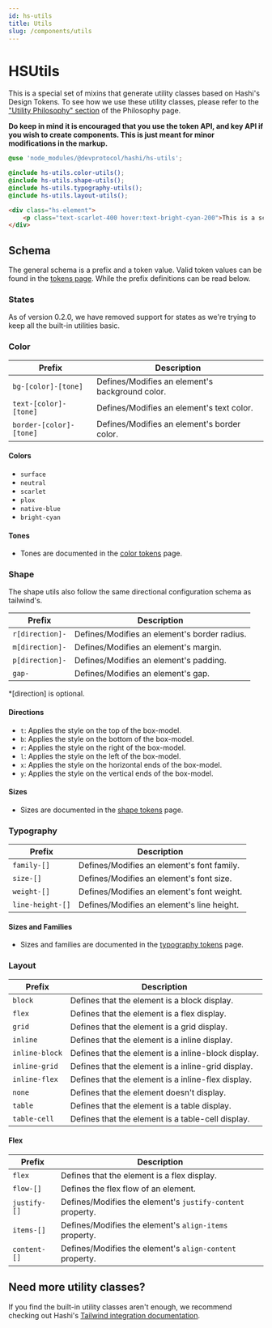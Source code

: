 ```yaml
---
id: hs-utils
title: Utils
slug: /components/utils
---
```

# HSUtils
This is a special set of mixins that generate utility classes based on Hashi's Design Tokens. To see how we use these utility classes, please refer to the ["Utility Philosophy" section](../getting-started/philosophy.md#utility-philosophy) of the Philosophy page.

**Do keep in mind it is encouraged that you use the token API, and key API if you wish to create components. This is just meant for minor modifications in the markup.**

```scss
@use 'node_modules/@devprotocol/hashi/hs-utils';

@include hs-utils.color-utils();
@include hs-utils.shape-utils();
@include hs-utils.typography-utils();
@include hs-utils.layout-utils();
```

```html
<div class="hs-element">
    <p class="text-scarlet-400 hover:text-bright-cyan-200">This is a scarlet colored text that has a hover state.</p>
</div>
```

## Schema
The general schema is a prefix and a token value. Valid token values can be found in the [tokens page](../hs-core/tokens/index.mdx). While the prefix definitions can be read below.

### States
As of version 0.2.0, we have removed support for states as we're trying to keep all the built-in utilities basic.

### Color
| Prefix                  | Description                                     |
|-------------------------|-------------------------------------------------|
| `bg-[color]-[tone]`     | Defines/Modifies an element's background color. |
| `text-[color]-[tone]`   | Defines/Modifies an element's text color.       |
| `border-[color]-[tone]` | Defines/Modifies an element's border color.     |

#### Colors
- `surface`
- `neutral`
- `scarlet`
- `plox`
- `native-blue`
- `bright-cyan`

#### Tones
- Tones are documented in the [color tokens](../hs-core/tokens/Color%20Tokens.mdx) page.

### Shape
The shape utils also follow the same directional configuration schema as tailwind's.

| Prefix          | Description                                  |
|-----------------|----------------------------------------------|
| `r[direction]-` | Defines/Modifies an element's border radius. |
| `m[direction]-` | Defines/Modifies an element's margin.        |
| `p[direction]-` | Defines/Modifies an element's padding.       |
| `gap-`          | Defines/Modifies an element's gap.           |

*[direction] is optional.

#### Directions
- `t`: Applies the style on the top of the box-model.
- `b`: Applies the style on the bottom of the box-model.
- `r`: Applies the style on the right of the box-model.
- `l`: Applies the style on the left of the box-model.
- `x`: Applies the style on the horizontal ends of the box-model.
- `y`: Applies the style on the vertical ends of the box-model.

#### Sizes
- Sizes are documented in the [shape tokens](../hs-core/tokens/Shape%20Tokens.mdx) page.

### Typography
| Prefix           | Description                                |
|------------------|--------------------------------------------|
| `family-[]`      | Defines/Modifies an element's font family. |
| `size-[]`        | Defines/Modifies an element's font size.   |
| `weight-[]`      | Defines/Modifies an element's font weight. |
| `line-height-[]` | Defines/Modifies an element's line height. |

#### Sizes and Families
- Sizes and families are documented in the [typography tokens](../hs-core/tokens/Type%20Tokens.mdx) page.

### Layout
| Prefix         | Description                                         |
|----------------|-----------------------------------------------------|
| `block`        | Defines that the element is a block display.        |
| `flex`         | Defines that the element is a flex display.         |
| `grid`         | Defines that the element is a grid display.         |
| `inline`       | Defines that the element is a inline display.       |
| `inline-block` | Defines that the element is a inline-block display. |
| `inline-grid`  | Defines that the element is a inline-grid display.  |
| `inline-flex`  | Defines that the element is a inline-flex display.  |
| `none`         | Defines that the element doesn't display.           |
| `table`        | Defines that the element is a table display.        |
| `table-cell`   | Defines that the element is a table-cell display.   |

#### Flex
| Prefix       | Description                                                |
|--------------|------------------------------------------------------------|
| `flex`       | Defines that the element is a flex display.                |
| `flow-[]`    | Defines the flex flow of an element.                       |
| `justify-[]` | Defines/Modifies the element's `justify-content` property. |
| `items-[]`   | Defines/Modifies the element's `align-items` property.     |
| `content-[]` | Defines/Modifies the element's `align-content` property.   |

## Need more utility classes?
If you find the built-in utility classes aren't enough, we recommend checking out Hashi's [Tailwind integration documentation](../integrations/tailwind).